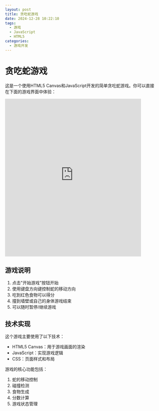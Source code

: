 ```yaml
---
layout: post
title: 贪吃蛇游戏
date: 2024-12-28 10:22:10
tags: 
  - 游戏
  - JavaScript
  - HTML5
categories:
  - 游戏开发
---
```


# 贪吃蛇游戏

这是一个使用HTML5 Canvas和JavaScript开发的简单贪吃蛇游戏。你可以直接在下面的游戏界面中体验：

<iframe src="https://johnsmithsren.github.io/renjmBlog.github.io/games/snake/index.html" width="450" height="520" frameborder="0" scrolling="no"></iframe>

## 游戏说明

1. 点击"开始游戏"按钮开始
2. 使用键盘方向键控制蛇的移动方向
3. 吃到红色食物可以得分
4. 撞到墙壁或自己的身体游戏结束
5. 可以随时暂停/继续游戏

## 技术实现

这个游戏主要使用了以下技术：

- HTML5 Canvas：用于游戏画面的渲染
- JavaScript：实现游戏逻辑
- CSS：页面样式和布局

游戏的核心功能包括：

1. 蛇的移动控制
2. 碰撞检测
3. 食物生成
4. 分数计算
5. 游戏状态管理
